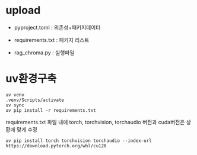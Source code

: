 # upload
- pyproject.toml : 의존성+패키지데이터

- requirements.txt : 패키지 리스트

- rag_chroma.py : 실행파일

# uv환경구축
```
uv venv
.venv/Scripts/activate
uv sync
uv pip install -r requirements.txt
```
requirements.txt 파일 내에 torch, torchvision, torchaudio 버전과 cuda버전은 상황에 맞게 수정
```
uv pip install torch torchvision torchaudio --index-url https://download.pytorch.org/whl/cu128
```
